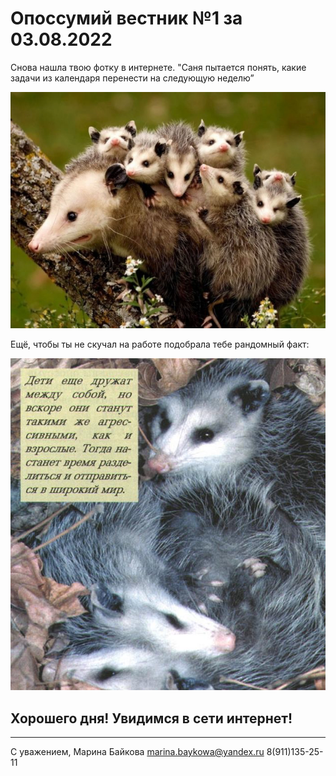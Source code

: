 # Опоссумий вестник №1 за 03.08.2022

Снова нашла твою фотку в интернете.
"Саня пытается понять, какие задачи из календаря перенести на следующую неделю”

![](images/img.png)

Ещё, чтобы ты не скучал на работе подобрала тебе рандомный факт:

![](images/img_1.png)

## Хорошего дня! Увидимся в сети интернет!

---

С уважением, Марина Байкова
marina.baykowa@yandex.ru
8(911)135-25-11
